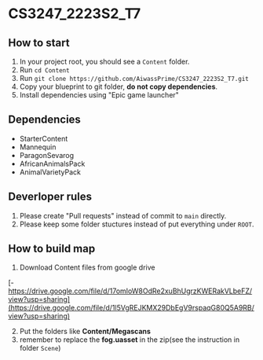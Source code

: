 # CS3247_2223S2_T7
## How to start
1. In your project root, you should see a `Content` folder.
2. Run `cd Content`
3. Run `git clone https://github.com/AiwassPrime/CS3247_2223S2_T7.git`
4. Copy your blueprint to git folder, **do not copy dependencies**.
5. Install dependencies using "Epic game launcher"
## Dependencies
- StarterContent
- Mannequin
- ParagonSevarog
- AfricanAnimalsPack
- AnimalVarietyPack
## Deverloper rules
1. Please create "Pull requests" instead of commit to `main` directly.
2. Please keep some folder stuctures instead of put everything under `ROOT`.

## How to build map 
1. Download Content files from google drive

[- https://drive.google.com/file/d/17omIoW8OdRe2xuBhUgrzKWERakVLbeFZ/view?usp=sharing](https://drive.google.com/file/d/1l5VgREJKMX29DbEgV9rspaqG80Q5A9RB/view?usp=sharing)

2. Put the folders like **Content/Megascans**
3. remember to replace the **fog.uasset** in the zip(see the instruction in folder `Scene`)
